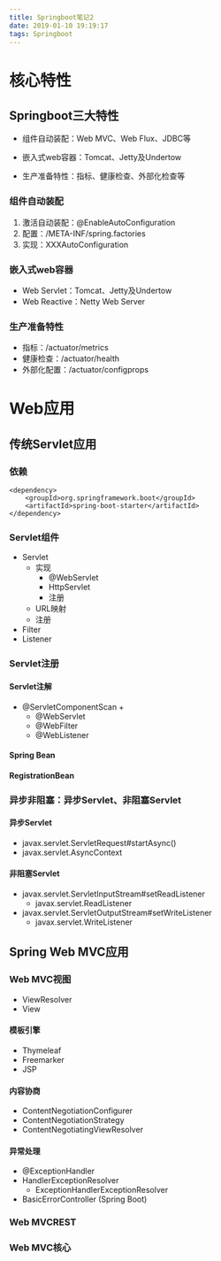 ```yaml
---
title: Springboot笔记2
date: 2019-01-10 19:19:17
tags: Springboot
---
```


# 核心特性

## Springboot三大特性

- 组件自动装配：Web MVC、Web Flux、JDBC等

- 嵌入式web容器：Tomcat、Jetty及Undertow
- 生产准备特性：指标、健康检查、外部化检查等



### 组件自动装配

1. 激活自动装配：@EnableAutoConfiguration
2. 配置：/META-INF/spring.factories
3. 实现：XXXAutoConfiguration

### 嵌入式web容器

- Web Servlet：Tomcat、Jetty及Undertow
- Web Reactive：Netty Web Server

### 生产准备特性

- 指标：/actuator/metrics
- 健康检查：/actuator/health
- 外部化配置：/actuator/configprops



# Web应用

## 传统Servlet应用

### 依赖

```
<dependency>
    <groupId>org.springframework.boot</groupId>
    <artifactId>spring-boot-starter</artifactId>
</dependency>
```

### Servlet组件

- Servlet
  - 实现
    - @WebServlet
    - HttpServlet
    - 注册
  - URL映射
  - 注册
- Filter
- Listener



### Servlet注册

#### Servlet注解

- @ServletComponentScan +
  - @WebServlet
  - @WebFilter
  - @WebListener

#### Spring Bean

#### RegistrationBean

### 异步非阻塞：异步Servlet、非阻塞Servlet

#### 异步Servlet

- javax.servlet.ServletRequest#startAsync()
- javax.servlet.AsyncContext

#### 非阻塞Servlet

- javax.servlet.ServletInputStream#setReadListener
  - javax.servlet.ReadListener
- javax.servlet.ServletOutputStream#setWriteListener
  - javax.servlet.WriteListener

## Spring Web MVC应用

### Web MVC视图

- ViewResolver
- View

#### 模板引擎

- Thymeleaf
- Freemarker
- JSP

#### 内容协商

- ContentNegotiationConfigurer
- ContentNegotiationStrategy
- ContentNegotiatingViewResolver

#### 异常处理

- @ExceptionHandler
- HandlerExceptionResolver
  - ExceptionHandlerExceptionResolver
- BasicErrorController (Spring Boot)

### Web MVCREST

### Web MVC核心